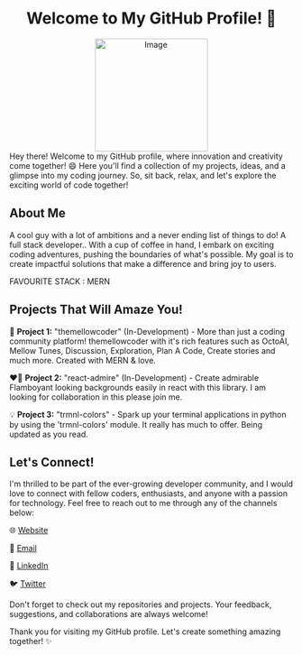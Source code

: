 <div style="text-align:center;"><h1> Welcome to My GitHub Profile! 🌟</h1></div>

<!-- ![GitHub Profile](https://avatars.githubusercontent.com/u/93969099?v=4) -->
<center>
<img src="https://avatars.githubusercontent.com/u/93969099?v=4" alt="Image" width="200" height="200">
</center>
Hey there! Welcome to my GitHub profile, where innovation and creativity come together! 😄 Here you'll find a collection of my projects, ideas, and a glimpse into my coding journey. So, sit back, relax, and let's explore the exciting world of code together!

## About Me

A cool guy with a lot of ambitions and a never ending list of things to do!
A full stack developer.. With a cup of coffee in hand, I embark on exciting coding adventures, pushing the boundaries of what's possible. My goal is to create impactful solutions that make a difference and bring joy to users.

FAVOURITE STACK : MERN

## Projects That Will Amaze You!

🚀 **Project 1:** "themellowcoder" (In-Development) - More than just a coding community platform! themellowcoder with it's rich features such as OctoAI, Mellow Tunes, Discussion, Exploration, Plan A Code, Create stories and much more. Created with MERN & love.

❤️‍🔥 **Project 2:** "react-admire" (In-Development) - Create admirable Flamboyant looking backgrounds easily in react with this library. I am looking for collaboration in this please join me.

💡 **Project 3:** "trmnl-colors" - Spark up your terminal applications in python by using the 'trmnl-colors' module. It really has much to offer. Being updated as you read.

## Let's Connect!

I'm thrilled to be part of the ever-growing developer community, and I would love to connect with fellow coders, enthusiasts, and anyone with a passion for technology. Feel free to reach out to me through any of the channels below:

🌐 [Website](https://iv-portfolio.vercel.app/)

📧 [Email](mailto:idrishaider987@gmail.com)  

💼 [LinkedIn](https://www.linkedin.com/in/idris-vohra-589106256/)  

🐦 [Twitter](https://twitter.com/themellowcoder)  

Don't forget to check out my repositories and projects. Your feedback, suggestions, and collaborations are always welcome!

Thank you for visiting my GitHub profile. Let's create something amazing together! ✨
